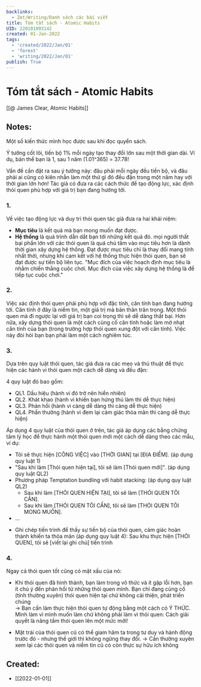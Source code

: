 ```yaml
---
backlinks:
  - Zet/Writing/Danh sách các bài viết
title: Tóm tắt sách - Atomic Habits
UID: 220101093142
created: 01-Jan-2022
tags:
  - 'created/2022/Jan/01'
  - 'forest'
  - 'writing/2022/Jan/01'
publish: True
---
```

# Tóm tắt sách - Atomic Habits

[[@ James Clear, Atomic Habits]]


## Notes:
Một số kiến thức mình học được sau khi đọc quyển sách.

Ý tưởng cốt lõi, tiến bộ 1% mỗi ngày tạo thay đổi lớn sau một thời gian dài. Ví dụ, bản thể bạn là 1, sau 1 năm (1.01^365) = 37.78!

Vấn đề cần đặt ra sau ý tưởng này: đâu phải mỗi ngày đều tiến bộ, và đâu phải ai cũng có kiên nhẫn làm một thứ gì đó đều đặn trong một năm hay với thời gian lớn hơn! Tác giả có đưa ra các cách thức để tạo động lực, xác định thói quen phù hợp với giá trị bạn đang hướng tới.  
  
### 1. 
Về việc tạo động lực và duy trì thói quen tác giả đưa ra hai khái niệm:  
- **Mục tiêu** là kết quả mà bạn mong muốn đạt được.  
- **Hệ thống** là quá trình dẫn dắt bạn tới những kết quả đó.
mọi người thất bại phần lớn với các thói quen là quá chú tâm vào mục tiêu hơn là dành thời gian xây dựng hệ thống. Đạt được mục tiêu chỉ là thay đổi mang tính nhất thời, nhưng khi cam kết với hệ thống thực hiện thói quen, bạn sẽ đạt được sự tiến bộ liên tục. "Mục đích của việc hoạch định mục tiêu là nhằm chiến thắng cuộc chơi. Mục đích của việc xây dựng hệ thống là để tiếp tục cuộc chơi."  
  
### 2. 
Việc xác định thói quen phải phù hợp với đặc tính, căn tính bạn đang hướng tới. Căn tính ở đây là niềm tin, một giá trị mà bản thân trân trọng. Một thói quen mà đi ngược lại với giá trị bạn coi trọng thì sẽ dễ dàng thất bại. Hơn nữa, xây dựng thói quen là một cách củng cố căn tính hoặc làm mờ nhạt căn tính của bạn (trong trường hợp thói quen xung đột với căn tính). Việc này đòi hỏi bạn bạn phải làm một cách nghiêm túc.  
  
### 3.
Dựa trên quy luật thói quen, tác giả đưa ra các mẹo và thủ thuật để thực hiện các hành vi thói quen một cách dễ dàng và đều đặn:

4 quy luật đó bao gồm:  
+ QL1. Dấu hiệu (hành vi đó trở nên hiển nhiên)  
+ QL2. Khát khao (hành vi khiến bạn hứng thú làm thì dễ thực hiện)  
+ QL3. Phản hồi (hành vi càng dễ dàng thì càng dễ thực hiện)  
+ QL4. Phần thưởng (hành vi đem lại cảm giác thỏa mãn thì càng dễ thực hiện)

Áp dụng 4 quy luật của thói quen ở trên, tác giá áp dụng các bằng chứng tâm lý học để thực hành một thói quen mới một cách dễ dàng theo các mẫu, ví dụ:  
+ Tôi sẽ thực hiện [CÔNG VIỆC] vào [THỜI GIAN] tại [ĐỊA ĐIỂM]. (áp dụng quy luật 1)  
+ "Sau khi làm [Thói quen hiện tại], tôi sẽ làm [Thói quen mới]". (áp dụng quy luật QL2)  
+ Phương pháp Temptation bundling với habit stacking: (áp dụng quy luật QL2)  
	+ Sau khi làm [THÓI QUEN HIỆN TẠI], tôi sẽ làm [THÓI QUEN TÔI CẦN].  
	+ Sau khi làm [THÓI QUEN TÔI CẦN], tôi sẽ làm [THÓI QUEN TÔI MONG MUỐN].  
+ ...
  
- Ghi chép tiến trình để thấy sự tiến bộ của thói quen, cảm giác hoàn thành khiến ta thỏa mãn (áp dụng quy luật 4): Sau khu thực hiện [THÓI QUEN], tôi sẽ [viết lại ghi chú] tiến trình
  
### 4.
Ngay cả thói quen tốt cũng có mặt xấu của nó:  
  
- Khi thói quen đã hình thành, bạn làm trong vô thức và ít gặp lỗi hơn, bạn ít chú ý đến phản hồi từ những thói quen mình. Bạn chỉ đang củng cố (tính thường xuyên) thói quen hiện tại chứ không cải thiện, phát triển chúng  
-> Bạn cần làm thực hiện thói quen tự động bằng một cách có Ý THỨC. Mình làm vì mình muốn làm chứ không phải làm vì thói quen: Cách giải quyết là nâng tầm thói quen lên một mức mới!  

- Mặt trái của thói quen cũ có thể giam hãm ta trong tư duy và hành động trước đó - nhưng thế giới thì không ngừng thay đổi. -> Cần thường xuyên xem lại các thói quen và niềm tin cũ có còn thực sự hữu ích không


## Created:
- [[2022-01-01]]
